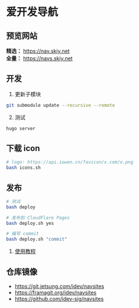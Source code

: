 # 爱开发导航

## 预览网站

**精选：** https://nav.skiy.net  
**全量：** https://navs.skiy.net

## 开发

1. 更新子模块

```bash
git submodule update --recursive --remote
```

2. 测试

```bash
hugo server
```

## 下载 icon

```bash
# logo: https://api.iowen.cn/favicon/x.com/x.png
bash icons.sh
```

## 发布

```bash
# 测试
bash deploy

# 发布到 CloudFlare Pages
bash deploy.sh yes

# 编写 commit
bash deploy.sh "commit"
```

1. [使用教程](https://git.jetsung.com/idev/navsites/-/wikis/%E4%BD%BF%E7%94%A8%E6%95%99%E7%A8%8B)

## 仓库镜像

- https://git.jetsung.com/idev/navsites
- https://framagit.org/idev/navsites
- https://github.com/idev-sig/navsites
